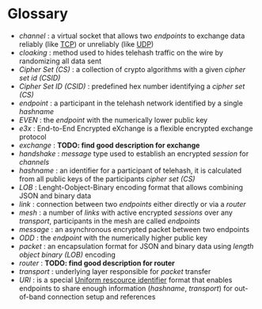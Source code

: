 # Glossary

* _channel_ : a virtual socket that allows two _endpoints_ to exchange data reliably (like [TCP](http://en.wikipedia.org/wiki/Transmission_Control_Protocol)) or unreliably (like [UDP](http://en.wikipedia.org/wiki/User_Datagram_Protocol))
* _cloaking_ : method used to hides telehash traffic on the wire by randomizing all data sent
* _Cipher Set (CS)_ : a collection of crypto algorithms with a given _cipher set id (CSID)_
* _Cipher Set ID (CSID)_ : predefined hex number identifying a _cipher set (CS)_
* _endpoint_ : a participant in the telehash network identified by a single _hashname_
* _EVEN_ : the _endpoint_ with the numerically lower public key
* _e3x_ : End-to-End Encrypted eXchange is a flexible encrypted exchange protocol
* _exchange_ : **TODO: find good description for exchange**
* _handshake_ : _message_ type used to establish an encrypted _session_ for _channels_
* _hashname_ : an identifier for a participant of telehash, it is calculated from all public keys of the participants _cipher set (CS)_
* _LOB_ : Lenght-Oobject-Binary encoding format that allows combining JSON and binary data
* _link_ : connection between two _endpoints_ either directly or via a _router_
* _mesh_ : a number of _links_ with active encrypted _sessions_ over any _transport_, participants in the mesh are called _endpoints_
* _message_ : an asynchronous encrypted packet between two endpoints
* _ODD_ : the _endpoint_ with the numerically higher public key
* _packet_ : an encapsulation format for JSON and binary data using _length object binary (LOB)_ encoding
* _router_ : **TODO: find good description for router**
* _transport_ : underlying layer responsible for _packet_ transfer
* _URI_ : is a special [Uniform rescource identifier](http://en.wikipedia.org/wiki/Uniform_resource_identifier) format that enables endpoints to share enough information (_hashname_, _transport_) for out-of-band connection setup and references
